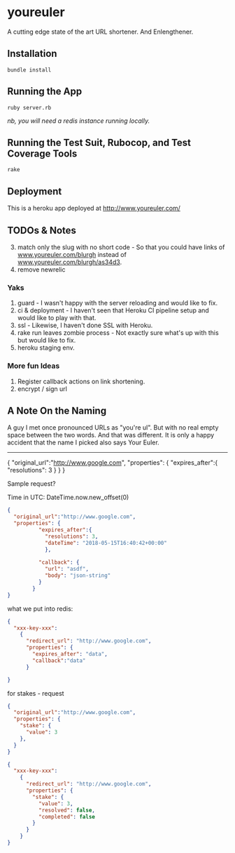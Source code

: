 # youreuler

A cutting edge state of the art URL shortener.  And Enlengthener.

## Installation

`bundle install`

## Running the App

`ruby server.rb`

*nb, you will need a redis instance running locally.*

## Running the Test Suit, Rubocop, and Test Coverage Tools

`rake`

## Deployment

This is a heroku app deployed at http://www.youreuler.com/

## TODOs & Notes

3. match only the slug with no short code - So that you could have links of www.youreuler.com/blurgh instead of www.youreuler.com/blurgh/as34d3.
4. remove newrelic

### Yaks

1. guard - I wasn't happy with the server reloading and would like to fix.
3. ci & deployment - I haven't seen that Heroku CI pipeline setup and would like to play with that.
4. ssl - Likewise, I haven't done SSL with Heroku.
5. rake run leaves zombie process - Not exactly sure what's up with this but would like to fix.
6. heroku staging env.

### More fun Ideas

1. Register callback actions on link shortening.
2. encrypt / sign url

## A Note On the Naming

A guy I met once pronounced URLs as "you're ul".  But with no real empty space between the two words.  And that was different.  It is only a happy accident that the name I picked also says Your Euler.


----

{
  "original_url":"http://www.google.com",
  "properties": {
    "expires_after":{
      "resolutions": 3
    }
  }
}   

Sample request?

Time in UTC: DateTime.now.new_offset(0)


```json
{
  "original_url":"http://www.google.com",
  "properties": {
          "expires_after":{
            "resolutions": 3,
            "dateTime": "2018-05-15T16:40:42+00:00"  
            },
    
          "callback": {
            "url": "asdf",
            "body": "json-string"
          }
        }
}
```

what we put into redis:

```json
{
  "xxx-key-xxx": 
    {
      "redirect_url": "http://www.google.com",
      "properties": {
        "expires_after": "data",
        "callback":"data"
      }

}
```

for stakes - request

```json
{
  "original_url":"http://www.google.com",
  "properties": {
    "stake": {
      "value": 3
    },   
  }
}
```

```json
{
  "xxx-key-xxx": 
    {
      "redirect_url": "http://www.google.com",
      "properties": {
        "stake": {
          "value": 3,
          "resolved": false,
          "completed": false
        }
      }
    }
}
```
